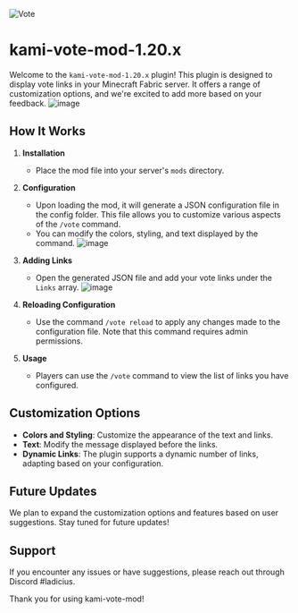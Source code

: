 
![Vote](https://github.com/user-attachments/assets/49ca4858-6567-4eb6-ae1e-c1b7a73d362a)

# kami-vote-mod-1.20.x

Welcome to the `kami-vote-mod-1.20.x` plugin! This plugin is designed to display vote links in your Minecraft Fabric server. It offers a range of customization options, and we're excited to add more based on your feedback.
![image](https://github.com/user-attachments/assets/fb386cfe-0026-455c-871d-d371aba76e25)


## How It Works

1. **Installation**
   - Place the mod file into your server's `mods` directory.

2. **Configuration**
   - Upon loading the mod, it will generate a JSON configuration file in the config folder. This file allows you to customize various aspects of the `/vote` command.
   - You can modify the colors, styling, and text displayed by the command.
![image](https://github.com/user-attachments/assets/b79b6a4b-bec1-412b-82a9-04deecfe5f35)

3. **Adding Links**
   - Open the generated JSON file and add your vote links under the `Links` array.
![image](https://github.com/user-attachments/assets/d6ef907f-aed4-4835-b866-8a723a7af5a3)

4. **Reloading Configuration**
   - Use the command `/vote reload` to apply any changes made to the configuration file. Note that this command requires admin permissions.

5. **Usage**
   - Players can use the `/vote` command to view the list of links you have configured.

## Customization Options

- **Colors and Styling**: Customize the appearance of the text and links.
- **Text**: Modify the message displayed before the links.
- **Dynamic Links**: The plugin supports a dynamic number of links, adapting based on your configuration.

## Future Updates

We plan to expand the customization options and features based on user suggestions. Stay tuned for future updates!

## Support

If you encounter any issues or have suggestions, please reach out through Discord #ladicius.

Thank you for using kami-vote-mod!

